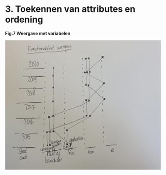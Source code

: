 # 3. Toekennen van attributes en ordening

**Fig.7 Weergave met variabelen**  


![](.gitbook/assets/schermafbeelding-2020-09-11-om-13.45.52.png)

